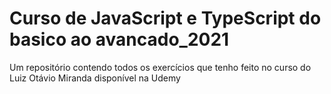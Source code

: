 # Curso de JavaScript e TypeScript do basico ao avancado_2021
Um repositório contendo todos os exercícios que tenho feito no curso do Luiz Otávio Miranda
disponível na Udemy
